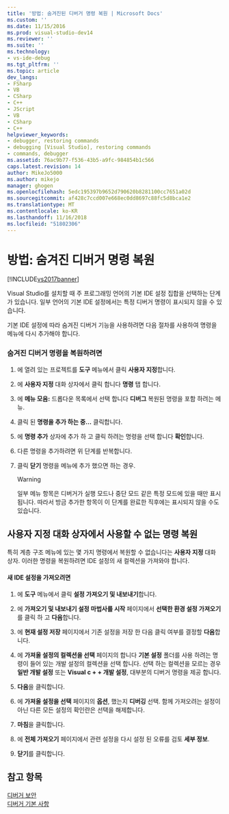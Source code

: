 ```yaml
---
title: '방법: 숨겨진된 디버거 명령 복원 | Microsoft Docs'
ms.custom: ''
ms.date: 11/15/2016
ms.prod: visual-studio-dev14
ms.reviewer: ''
ms.suite: ''
ms.technology:
- vs-ide-debug
ms.tgt_pltfrm: ''
ms.topic: article
dev_langs:
- FSharp
- VB
- CSharp
- C++
- JScript
- VB
- CSharp
- C++
helpviewer_keywords:
- debugger, restoring commands
- debugging [Visual Studio], restoring commands
- commands, debugger
ms.assetid: 76ac9b77-f536-43b5-a9fc-984854b1c566
caps.latest.revision: 14
author: MikeJo5000
ms.author: mikejo
manager: ghogen
ms.openlocfilehash: 5edc195397b9652d790620b8281100cc7651a02d
ms.sourcegitcommit: af428c7ccd007e668ec0dd8697c88fc5d8bca1e2
ms.translationtype: MT
ms.contentlocale: ko-KR
ms.lasthandoff: 11/16/2018
ms.locfileid: "51802306"
---
```

# <a name="how-to-restore-hidden-debugger-commands"></a>방법: 숨겨진 디버거 명령 복원
[!INCLUDE[vs2017banner](../includes/vs2017banner.md)]

Visual Studio를 설치할 때 주 프로그래밍 언어의 기본 IDE 설정 집합을 선택하는 단계가 있습니다. 일부 언어의 기본 IDE 설정에서는 특정 디버거 명령이 표시되지 않을 수 있습니다.  
  
 기본 IDE 설정에 따라 숨겨진 디버거 기능을 사용하려면 다음 절차를 사용하여 명령을 메뉴에 다시 추가해야 합니다.  
  
### <a name="to-restore-hidden-debugger-commands"></a>숨겨진 디버거 명령을 복원하려면  
  
1.  에 열려 있는 프로젝트를 **도구** 메뉴에서 클릭 **사용자 지정**합니다.  
  
2.  에 **사용자 지정** 대화 상자에서 클릭 합니다 **명령** 탭 합니다.  
  
3.  에 **메뉴 모음:** 드롭다운 목록에서 선택 합니다 **디버그** 복원된 명령을 포함 하려는 메뉴.  
  
4.  클릭 된 **명령을 추가 하는 중...** 클릭합니다.  
  
5.  에 **명령 추가** 상자에 추가 하 고 클릭 하려는 명령을 선택 합니다 **확인**합니다.  
  
6.  다른 명령을 추가하려면 위 단계를 반복합니다.  
  
7.  클릭 **닫기** 명령을 메뉴에 추가 했으면 하는 경우.  
  
    > [!WARNING]
    >  일부 메뉴 항목은 디버거가 실행 모드나 중단 모드 같은 특정 모드에 있을 때만 표시됩니다. 따라서 방금 추가한 항목이 이 단계를 완료한 직후에는 표시되지 않을 수도 있습니다.  
  
## <a name="restoring-commands-not-available-from-the-customize-dialog-box"></a>사용자 지정 대화 상자에서 사용할 수 없는 명령 복원  
 특히 계층 구조 메뉴에 있는 몇 가지 명령에서 복원할 수 없습니다는 **사용자 지정** 대화 상자. 이러한 명령을 복원하려면 IDE 설정의 새 컬렉션을 가져와야 합니다.  
  
#### <a name="to-import-new-ide-settings"></a>새 IDE 설정을 가져오려면  
  
1.  에 **도구** 메뉴에서 클릭 **설정 가져오기 및 내보내기**합니다.  
  
2.  에 **가져오기 및 내보내기 설정 마법사를 시작** 페이지에서 **선택한 환경 설정 가져오기**를 클릭 하 고 **다음**합니다.  
  
3.  에 **현재 설정 저장** 페이지에서 기존 설정을 저장 한 다음 클릭 여부를 결정할 **다음**합니다.  
  
4.  에 **가져올 설정의 컬렉션을 선택** 페이지의 합니다 **기본 설정** 폴더를 사용 하려는 명령이 들어 있는 개발 설정의 컬렉션을 선택 합니다. 선택 하는 컬렉션을 모르는 경우 **일반 개발 설정** 또는 **Visual c + + 개발 설정**, 대부분의 디버거 명령을 제공 합니다.  
  
5.  **다음**을 클릭합니다.  
  
6.  에 **가져올 설정을 선택** 페이지의 **옵션**, 했는지 **디버깅** 선택. 함께 가져오려는 설정이 아닌 다른 모든 설정의 확인란은 선택을 해제합니다.  
  
7.  **마침**을 클릭합니다.  
  
8.  에 **전체 가져오기** 페이지에서 관련 설정을 다시 설정 된 오류를 검토 **세부 정보**.  
  
9. **닫기**를 클릭합니다.  
  
## <a name="see-also"></a>참고 항목  
 [디버거 보안](../debugger/debugger-security.md)   
 [디버거 기본 사항](../debugger/debugger-basics.md)




